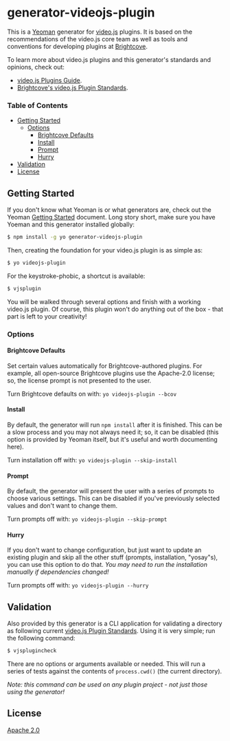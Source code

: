 # generator-videojs-plugin

This is a [Yeoman][yo] generator for [video.js][vjs] plugins. It is based on the recommendations of the video.js core team as well as tools and conventions for developing plugins at [Brightcove][bcov].

To learn more about video.js plugins and this generator's standards and opinions, check out:

- [video.js Plugins Guide][plugins-guide].
- [Brightcove's video.js Plugin Standards][standards].

### Table of Contents

<!-- START doctoc generated TOC please keep comment here to allow auto update -->
<!-- DON'T EDIT THIS SECTION, INSTEAD RE-RUN doctoc TO UPDATE -->


- [Getting Started](#getting-started)
  - [Options](#options)
    - [Brightcove Defaults](#brightcove-defaults)
    - [Install](#install)
    - [Prompt](#prompt)
    - [Hurry](#hurry)
- [Validation](#validation)
- [License](#license)

<!-- END doctoc generated TOC please keep comment here to allow auto update -->

## Getting Started

If you don't know what Yeoman is or what generators are, check out the Yeoman [Getting Started][getting-started] document. Long story short, make sure you have Yoeman and this generator installed globally:

```sh
$ npm install -g yo generator-videojs-plugin
```

Then, creating the foundation for your video.js plugin is as simple as:

```sh
$ yo videojs-plugin
```

For the keystroke-phobic, a shortcut is available:

```sh
$ vjsplugin
```

You will be walked through several options and finish with a working video.js plugin. Of course, this plugin won't do anything out of the box - that part is left to your creativity!

### Options

#### Brightcove Defaults

Set certain values automatically for Brightcove-authored plugins. For example, all open-source Brightcove plugins use the Apache-2.0 license; so, the license prompt is not presented to the user.

Turn Brightcove defaults on with: `yo videojs-plugin --bcov`

#### Install

By default, the generator will run `npm install` after it is finished. This can be a slow process and you may not always need it; so, it can be disabled (this option is provided by Yeoman itself, but it's useful and worth documenting here).

Turn installation off with: `yo videojs-plugin --skip-install`

#### Prompt

By default, the generator will present the user with a series of prompts to choose various settings. This can be disabled if you've previously selected values and don't want to change them.

Turn prompts off with: `yo videojs-plugin --skip-prompt`

#### Hurry

If you don't want to change configuration, but just want to update an existing plugin and skip all the other stuff (prompts, installation, "yosay"s), you can use this option to do that. _You may need to run the installation manually if dependencies changed!_

Turn prompts off with: `yo videojs-plugin --hurry`

## Validation

Also provided by this generator is a CLI application for validating a directory as following current [video.js Plugin Standards][standards]. Using it is very simple; run the following command:

```sh
$ vjsplugincheck
```

There are no options or arguments available or needed. This will run a series of tests against the contents of `process.cwd()` (the current directory).

_Note: this command can be used on any plugin project - not just those using the generator!_

## License

[Apache 2.0][license]

[bcov]: https://www.brightcove.com/
[getting-started]: http://yeoman.io/learning/index.html
[license]: LICENSE
[plugins-guide]: https://github.com/videojs/video.js/blob/master/docs/guides/plugins.md
[standards]: docs/standards.md
[tape]: https://www.npmjs.com/package/tape
[vjs]: http://videojs.com/
[yo]: http://yeoman.io/
